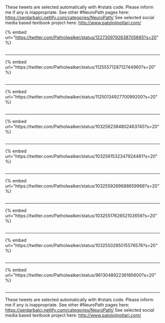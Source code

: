

These tweets are selected automatically with #rstats code. Please inform me if any is inappropriate.
See other #NeuroPath pages here: https://serdarbalci.netlify.com/categories/NeuroPath/ 
See selected social media based textbook project here: http://www.patolojinotlari.com/

{% embed url="https://twitter.com/Patholwalker/status/1227309792638705665?s=20" %}<br>
<br>
<hr>
{% embed url="https://twitter.com/Patholwalker/status/1125557128712744960?s=20" %}<br>
<br>
<hr>
{% embed url="https://twitter.com/Patholwalker/status/1125013492770099200?s=20" %}<br>
<br>
<hr>
{% embed url="https://twitter.com/Patholwalker/status/1032562384802463745?s=20" %}<br>
<br>
<hr>
{% embed url="https://twitter.com/Patholwalker/status/1032561532347924481?s=20" %}<br>
<br>
<hr>
{% embed url="https://twitter.com/Patholwalker/status/1032559269688659968?s=20" %}<br>
<br>
<hr>
{% embed url="https://twitter.com/Patholwalker/status/1032551762652102656?s=20" %}<br>
<br>
<hr>
{% embed url="https://twitter.com/Patholwalker/status/1032550285015576576?s=20" %}<br>
<br>
<hr>
{% embed url="https://twitter.com/Patholwalker/status/961304892236185600?s=20" %}<br>
<br>
<hr>


These tweets are selected automatically with #rstats code. Please inform me if any is inappropriate.
See other #NeuroPath pages here: https://serdarbalci.netlify.com/categories/NeuroPath/ 
See selected social media based textbook project here: http://www.patolojinotlari.com/
